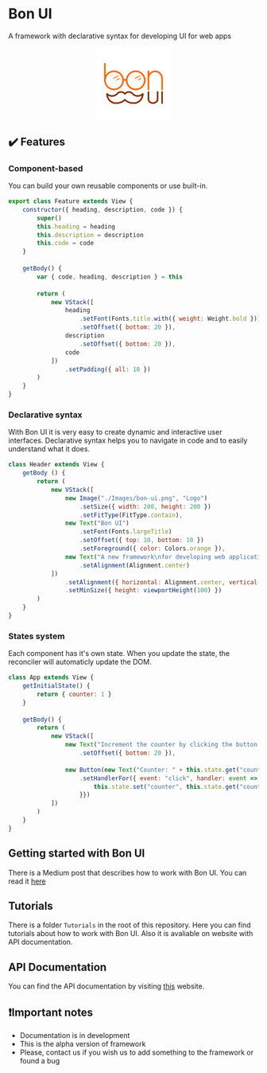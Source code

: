 # Bon UI
A framework with declarative syntax for developing UI for web apps
<div style="display: flex; justify-content: center"><img width="150" alt="Bon UI Logo" src="Tests/UI/Images/bon-ui.png"></div>

## :heavy_check_mark: Features
### Component-based
You can build your own reusable components or use built-in.
```javascript
export class Feature extends View {
    constructor({ heading, description, code }) {
        super()
        this.heading = heading
        this.description = description
        this.code = code
    }

    getBody() {
        var { code, heading, description } = this

        return (
            new VStack([
                heading
                    .setFont(Fonts.title.with({ weight: Weight.bold }))
                    .setOffset({ bottom: 20 }),
                description
                    .setOffset({ bottom: 20 }),
                code
            ])
                .setPadding({ all: 10 })
        )
    }
}
```

### Declarative syntax
With Bon UI it is very easy to create dynamic and interactive user interfaces. Declarative syntax helps you to navigate in code and to easily understand what it does.
```javascript
class Header extends View {
    getBody () {
        return (
            new VStack([
                new Image("./Images/bon-ui.png", "Logo")
                    .setSize({ width: 200, height: 200 })
                    .setFitType(FitType.contain),
                new Text("Bon UI")
                    .setFont(Fonts.largeTitle)
                    .setOffset({ top: 10, bottom: 10 })
                    .setForeground({ color: Colors.orange }),
                new Text("A new framework\nfor developing web applications")
                    .setAlignment(Alignment.center)
            ])
                .setAlignment({ horizontal: Alignment.center, vertical: Alignment.center })
                .setMinSize({ height: viewportHeight(100) })
        )
    }
}
```

### States system
Each component has it's own state. When you update the state, the reconciler will automaticly update the DOM.
```javascript
class App extends View {
    getInitialState() {
        return { counter: 1 }
    }

    getBody() {
        return (
            new VStack([
                new Text("Increment the counter by clicking the button!")
                    .setOffset({ bottom: 20 }),
                
                new Button(new Text("Counter: " + this.state.get("counter").toString()))
                    .setHandlerFor({ event: "click", handler: event => {
                        this.state.set("counter", this.state.get("counter") + 1)
                    }})
            ])
        )
    }
}
```

## Getting started with Bon UI
There is a Medium post that describes how to work with Bon UI. You can read it [here](https://link.medium.com/zuF8phk864)

## Tutorials
There is a folder `Tutorials` in the root of this repository. Here you can find tutorials about how to work with Bon UI. Also it is avaliable on website with API documentation.

## API Documentation
You can find the API documentation by visiting [this](https://teplovs.github.io/bon-ui-docs) website.

## :exclamation:Important notes
- Documentation is in development
- This is the alpha version of framework
- Please, contact us if you wish us to add something to the framework or found a bug
